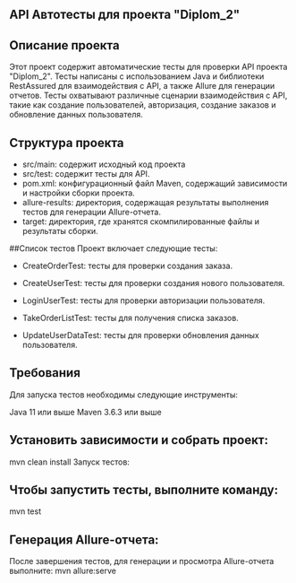 ## API Автотесты для проекта "Diplom_2"
## Описание проекта
Этот проект содержит автоматические тесты для проверки API проекта "Diplom_2". Тесты написаны с использованием Java и библиотеки RestAssured для взаимодействия с API, а также Allure для генерации отчетов. Тесты охватывают различные сценарии взаимодействия с API, такие как создание пользователей, авторизация, создание заказов и обновление данных пользователя.

## Структура проекта
- src/main: содержит исходный код проекта
- src/test: содержит тесты для API.
- pom.xml: конфигурационный файл Maven, содержащий зависимости и настройки сборки проекта.
- allure-results: директория, содержащая результаты выполнения тестов для генерации Allure-отчета.
- target: директория, где хранятся скомпилированные файлы и результаты сборки.

##Список тестов
Проект включает следующие тесты:


- CreateOrderTest: тесты для проверки создания заказа.

- CreateUserTest: тесты для проверки создания нового пользователя.

- LoginUserTest: тесты для проверки авторизации пользователя.

- TakeOrderListTest: тесты для получения списка заказов.

- UpdateUserDataTest: тесты для проверки обновления данных пользователя.

## Требования
Для запуска тестов необходимы следующие инструменты:

Java 11 или выше
Maven 3.6.3 или выше

## Установить зависимости и собрать проект:
mvn clean install
Запуск тестов:

## Чтобы запустить тесты, выполните команду:
mvn test

## Генерация Allure-отчета:
После завершения тестов, для генерации и просмотра Allure-отчета выполните:
mvn allure:serve
